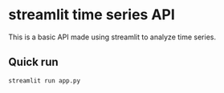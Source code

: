 # streamlit time series API

This is a basic API made using streamlit to analyze time series.

## Quick run

```streamlit run app.py```